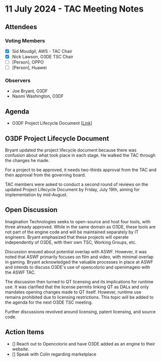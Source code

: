 # 11 July 2024 - TAC Meeting Notes

## Attendees
### Voting Members
- [x] Sid Moudgil, AWS - TAC Chair
- [x] Nick Lawson, O3DE TSC Chair
- [ ] [Person], OPPO
- [ ] [Person], Huawei
### Observers
- Joe Bryant, O3DF
- Naomi Washington, O3DF

## Agenda
- O3DF Project Lifecycle Document [[Link]([url](https://docs.google.com/document/d/1RlEKawh7tlmly_j7y5x8Ls0z-deyabwyCzudJv7a6f0/view))]

## O3DF Project Lifecycle Document

Bryant updated the project lifecycle document because there was confusion about what took place in each stage. He walked the TAC through the changes he made.

For a project to be approved, it needs two-thirds approval from the TAC and then approval from the governing board.

TAC members were asked to conduct a second round of reviews on the updated Project Lifecycle Document by Friday, July 19th, aiming for implementation by mid-August.

## Open Discussion

Imagination Technologies seeks to open-source and host four tools, with three already approved. While in the same domain as O3DE, these tools are not part of the engine code and will be maintained separately by IT engineers. Bryant emphasized that these projects will operate independently of O3DE, with their own TSC, Working Groups, etc.

Discussion ensued about potential overlap with ASWF. However, it was noted that ASWF primarily focuses on film and video, with minimal overlap in gaming. Bryant acknowledged the valuable processes in place at ASWF and intends to discuss O3DE's use of opencolorio and openimageio with the ASWF TAC.

The discussion then turned to QT licensing and its implications for runtime use. It was clarified that the license permits linking QT as DALs and only mandates opening changes made to QT itself. However, runtime use remains prohibited due to licensing restrictions. This topic will be added to the agenda for the next O3DE TSC meeting.

Further discussions revolved around licensing, patent licensing, and source code.


## Action Items
- [] Reach out to Opencolorio and have O3DE added as an engine to their website. 
- [] Speak with Colin regarding marketplace

